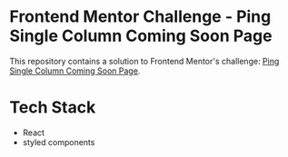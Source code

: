 # Frontend Mentor Challenge - Ping Single Column Coming Soon Page

This repository contains a solution to Frontend Mentor's challenge: [Ping Single Column Coming Soon Page](https://www.frontendmentor.io/challenges/ping-single-column-coming-soon-page-5cadd051fec04111f7b848da).

# Tech Stack

- React
- styled components
